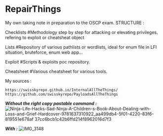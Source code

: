 # RepairThings
My own taking note in preparation to the OSCP exam.
STRUCTURE :

Checklists #Methodology step by step for attacking or elevating privileges. refering to exploit or cheatsheat object

Lists #Repository of various pathlists or wordlists, ideal for enum file in LFI situation, bruteforce, enum web app...

Exploit #Scripts & exploits poc repository.

Cheatsheet #Various cheatsheet for various tools.



My sources :
```
https://swisskyrepo.github.io/InternalAllTheThings/
https://github.com/swisskyrepo/PayloadsAllTheThings
```

***Without the right copy pastable command :***
![Ninja-Life-Hacks-Sad-Ninja-A-Children-s-Book-About-Dealing-with-Loss-and-Grief-Hardcover-9781637310922_aa499db4-5f01-4220-83f6-819551e678af 37cc6bcb1c42b6ffd214f8962016d7f3](https://github.com/user-attachments/assets/3c44f79a-5424-4611-ab5c-095839e5c445)

***With :***
![IMG_3148](https://github.com/user-attachments/assets/5088cd4d-ebbf-499f-8030-f763bfc4ba45)
